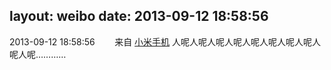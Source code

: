 layout: weibo
date: 2013-09-12 18:58:56
---
2013-09-12 18:58:56  &nbsp;&nbsp;&nbsp;&nbsp;&nbsp;&nbsp; 来自 <a href="http://app.weibo.com/t/feed/22zMnn" rel="nofollow">小米手机</a>
人呢人呢人呢人呢人呢人呢人呢人呢人呢人呢………… ​​​
